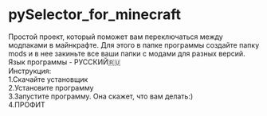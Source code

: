 # pySelector_for_minecraft
Простой проект, который поможет вам переключаться между модпаками в майнкрафте. Для этого в папке программы создайте папку mods и в нее закиньте все ваши папки с модами для разных версий.<br />
Язык программы - РУССКИЙ🇷🇺<br />
Инструкция:<br />
1.Скачайте установщик<br />
2.Установите программу<br />
3.Запустите программу. Она скажет, что вам делать:)<br />
4.ПРОФИТ<br />
